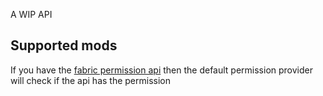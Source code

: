A WIP API

## Supported mods
If you have the [fabric permission api](https://github.com/lucko/fabric-permissions-api) then the default permission provider will check if the api has the permission